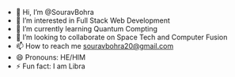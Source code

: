 - 👋 Hi, I’m @SouravBohra
- 👀 I’m interested in Full Stack Web Development 
- 🌱 I’m currently learning Quantum Compting
- 💞️ I’m looking to collaborate on Space Tech and Computer Fusion 
- 📫 How to reach me souravbohra20@gmail.com
- 😄 Pronouns: HE/HIM
- ⚡ Fun fact: I am Libra

<!---
SouravBohra/SouravBohra is a ✨ special ✨ repository because its `README.md` (this file) appears on your GitHub profile.
You can click the Preview link to take a look at your changes.
--->
